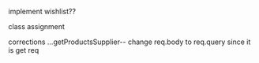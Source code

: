implement wishlist??

class assignment

corrections
...getProductsSupplier-- change req.body to req.query since it is get req

